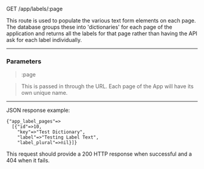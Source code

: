 GET /app/labels/:page

This route is used to populate the various text form elements on each page. The database groups these into 'dictionaries' for each page of the application and returns all the labels for that page rather than having the API ask for each label individually. 

***
### Parameters

> :page

> This is passed in through the URL. Each page of the App will have its own unique name.
***


JSON response example:

```
{"app_label_pages"=>
  [{"id"=>10,
    "key"=>"Test Dictionary",
    "label"=>"Testing Label Text",
    "label_plural"=>nil}]}
```

This request should provide a 200 HTTP response when successful and a 404 when it fails.
